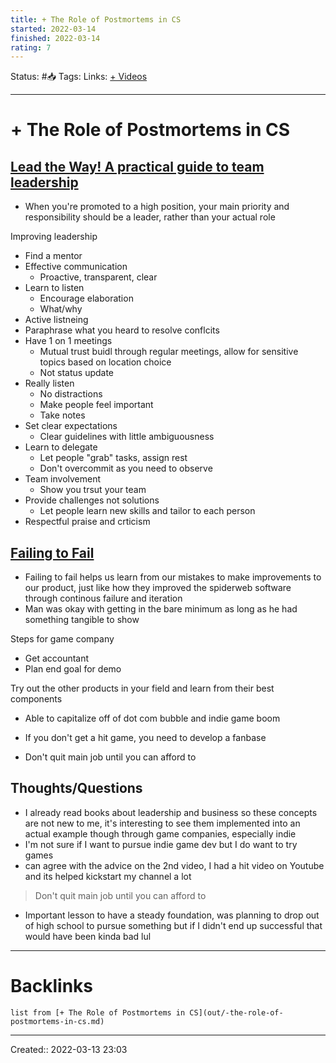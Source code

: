```yaml
---
title: + The Role of Postmortems in CS
started: 2022-03-14 
finished: 2022-03-14 
rating: 7
---
```

Status: #📥
Tags: 
Links: [+ Videos](out/-videos.md)
___
# + The Role of Postmortems in CS
## [Lead the Way! A practical guide to team leadership](https://www.youtube.com/watch?v=XI9M8ijUD9s&ab_channel=GDC)
- When you're promoted to a high position, your main priority and responsibility should be a leader, rather than your actual role

Improving leadership
- Find a mentor
- Effective communication
	- Proactive, transparent, clear
- Learn to listen
	- Encourage elaboration
	- What/why
- Active listneing
- Paraphrase what you heard to resolve conflcits
- Have 1 on 1 meetings
	- Mutual trust buidl through regular meetings, allow for sensitive topics based on location choice
	- Not status update
- Really listen
	- No distractions
	- Make people feel important
	- Take notes
- Set clear expectations
	- Clear guidelines with little ambiguousness
- Learn to delegate
	- Let people "grab" tasks, assign rest
	- Don't overcommit as you need to observe
- Team involvement
	- Show you trsut your team
- Provide challenges not solutions
	- Let people learn new skills and tailor to each person
- Respectful praise and crticism
## [Failing to Fail](https://www.youtube.com/watch?v=stxVBJem3Rs&ab_channel=GDC)
- Failing to fail helps us learn from our mistakes to make improvements to our product, just like how they improved the spiderweb software through continous failure and iteration
- Man was okay with getting in the bare minimum as long as he had something tangible to show

Steps for game company
- Get accountant
- Plan end goal for demo

Try out the other products in your field and learn from their best components

- Able to capitalize off of dot com bubble and indie game boom

- If you don't get a hit game, you need to develop a fanbase

- Don't quit main job until you can afford to
## Thoughts/Questions
- I already read books about leadership and business so these concepts are not new to me, it's interesting to see them implemented into an actual example though through game companies, especially indie
- I'm not sure if I want to pursue indie game dev but I do want to try games
- can agree with the advice on the 2nd video, I had a hit video on Youtube and its helped kickstart my channel a lot
> Don't quit main job until you can afford to
- Important lesson to have a steady foundation, was planning to drop out of high school to pursue something but if I didn't end up successful that would have been kinda bad lul
___
# Backlinks
```dataview
list from [+ The Role of Postmortems in CS](out/-the-role-of-postmortems-in-cs.md)
```
___
Created:: 2022-03-13 23:03


